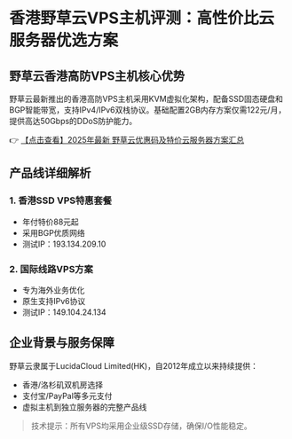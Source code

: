 # 香港野草云VPS主机评测：高性价比云服务器优选方案

## 野草云香港高防VPS主机核心优势

野草云最新推出的香港高防VPS主机采用KVM虚拟化架构，配备SSD固态硬盘和BGP智能带宽，支持IPv4/IPv6双栈协议。基础配置2GB内存方案仅需122元/月，提供高达50Gbps的DDoS防护能力。

👉 [【点击查看】2025年最新 野草云优惠码及特价云服务器方案汇总](https://bit.ly/yecaoyun)

## 产品线详细解析

### 1. 香港SSD VPS特惠套餐
- 年付特价88元起
- 采用BGP优质网络
- 测试IP：193.134.209.10

### 2. 国际线路VPS方案
- 专为海外业务优化
- 原生支持IPv6协议
- 测试IP：149.104.24.134

## 企业背景与服务保障
野草云隶属于LucidaCloud Limited(HK)，自2012年成立以来持续提供：
- 香港/洛杉矶双机房选择
- 支付宝/PayPal等多元支付
- 虚拟主机到独立服务器的完整产品线

> 技术提示：所有VPS均采用企业级SSD存储，确保I/O性能稳定。